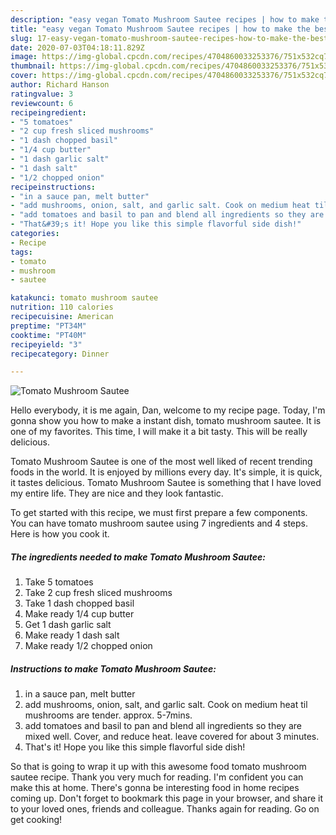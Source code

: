```yaml
---
description: "easy vegan Tomato Mushroom Sautee recipes | how to make the best Tomato Mushroom Sautee"
title: "easy vegan Tomato Mushroom Sautee recipes | how to make the best Tomato Mushroom Sautee"
slug: 17-easy-vegan-tomato-mushroom-sautee-recipes-how-to-make-the-best-tomato-mushroom-sautee
date: 2020-07-03T04:18:11.829Z
image: https://img-global.cpcdn.com/recipes/4704860033253376/751x532cq70/tomato-mushroom-sautee-recipe-main-photo.jpg
thumbnail: https://img-global.cpcdn.com/recipes/4704860033253376/751x532cq70/tomato-mushroom-sautee-recipe-main-photo.jpg
cover: https://img-global.cpcdn.com/recipes/4704860033253376/751x532cq70/tomato-mushroom-sautee-recipe-main-photo.jpg
author: Richard Hanson
ratingvalue: 3
reviewcount: 6
recipeingredient:
- "5 tomatoes"
- "2 cup fresh sliced mushrooms"
- "1 dash chopped basil"
- "1/4 cup butter"
- "1 dash garlic salt"
- "1 dash salt"
- "1/2 chopped onion"
recipeinstructions:
- "in a sauce pan, melt butter"
- "add mushrooms, onion, salt, and garlic salt. Cook on medium heat til mushrooms are tender. approx. 5-7mins."
- "add tomatoes and basil to pan and blend all ingredients so they are mixed well. Cover, and reduce heat. leave covered for about 3 minutes."
- "That&#39;s it! Hope you like this simple flavorful side dish!"
categories:
- Recipe
tags:
- tomato
- mushroom
- sautee

katakunci: tomato mushroom sautee 
nutrition: 110 calories
recipecuisine: American
preptime: "PT34M"
cooktime: "PT40M"
recipeyield: "3"
recipecategory: Dinner

---
```



![Tomato Mushroom Sautee](https://img-global.cpcdn.com/recipes/4704860033253376/751x532cq70/tomato-mushroom-sautee-recipe-main-photo.jpg)

Hello everybody, it is me again, Dan, welcome to my recipe page. Today, I'm gonna show you how to make a instant dish, tomato mushroom sautee. It is one of my favorites. This time, I will make it a bit tasty. This will be really delicious.

Tomato Mushroom Sautee is one of the most well liked of recent trending foods in the world. It is enjoyed by millions every day. It's simple, it is quick, it tastes delicious. Tomato Mushroom Sautee is something that I have loved my entire life. They are nice and they look fantastic.




To get started with this recipe, we must first prepare a few components. You can have tomato mushroom sautee using 7 ingredients and 4 steps. Here is how you cook it.

<!--inarticleads1-->

##### The ingredients needed to make Tomato Mushroom Sautee:

1. Take 5 tomatoes
1. Take 2 cup fresh sliced mushrooms
1. Take 1 dash chopped basil
1. Make ready 1/4 cup butter
1. Get 1 dash garlic salt
1. Make ready 1 dash salt
1. Make ready 1/2 chopped onion




<!--inarticleads2-->

##### Instructions to make Tomato Mushroom Sautee:

1. in a sauce pan, melt butter
1. add mushrooms, onion, salt, and garlic salt. Cook on medium heat til mushrooms are tender. approx. 5-7mins.
1. add tomatoes and basil to pan and blend all ingredients so they are mixed well. Cover, and reduce heat. leave covered for about 3 minutes.
1. That&#39;s it! Hope you like this simple flavorful side dish!




So that is going to wrap it up with this awesome food tomato mushroom sautee recipe. Thank you very much for reading. I'm confident you can make this at home. There's gonna be interesting food in home recipes coming up. Don't forget to bookmark this page in your browser, and share it to your loved ones, friends and colleague. Thanks again for reading. Go on get cooking!

